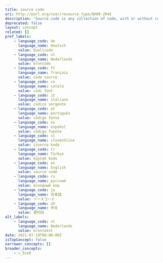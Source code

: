 ```yaml
---
title: source code
uri: http://purl.org/coar/resource_type/QH80-2R4E
description: 'Source code is any collection of code, with or without comments, written using a human-readable programming language, usually as plain text. [Source: https://en.wikipedia.org/wiki/Source_code]'
deprecated: false
layout: concept
related: []
pref_labels:
    - language_code: de
      language_name: Deutsch
      value: Quellcode
    - language_code: nl
      language_name: Nederlands
      value: broncode
    - language_code: fr
      language_name: français
      value: code source
    - language_code: ca
      language_name: català
      value: codi font
    - language_code: it
      language_name: italiano
      value: codice sorgente
    - language_code: pt
      language_name: português
      value: código fonte
    - language_code: es
      language_name: español
      value: código fuente
    - language_code: sl
      language_name: slovenščina
      value: izvorna koda
    - language_code: tr
      language_name: Türkçe
      value: kaynak kodu
    - language_code: en
      language_name: English
      value: source code
    - language_code: ru
      language_name: русский
      value: исходный код
    - language_code: ja
      language_name: 日本語
      value: ソースコード
    - language_code: zh
      language_name: 中文
      value: 源代码
alt_labels:
    - language_code: nl
      language_name: Nederlands
      value: brontekst
date: 2021-07-19T00:00:00Z
isTopConcept: false
narrower_concepts: []
broader_concepts:
    - c_5ce6
---
```



